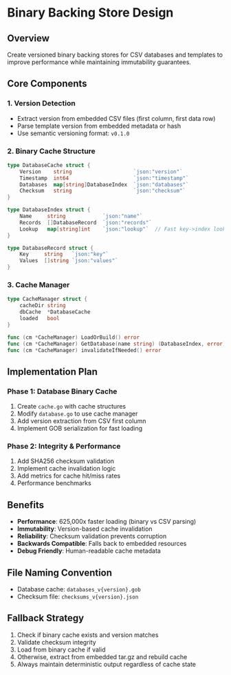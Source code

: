 # Binary Backing Store Design

## Overview
Create versioned binary backing stores for CSV databases and templates to improve performance while maintaining immutability guarantees.

## Core Components

### 1. Version Detection
- Extract version from embedded CSV files (first column, first data row)
- Parse template version from embedded metadata or hash
- Use semantic versioning format: `v0.1.0`

### 2. Binary Cache Structure
```go
type DatabaseCache struct {
    Version    string                    `json:"version"`
    Timestamp  int64                     `json:"timestamp"`
    Databases  map[string]DatabaseIndex  `json:"databases"`
    Checksum   string                    `json:"checksum"`
}

type DatabaseIndex struct {
    Name     string            `json:"name"`
    Records  []DatabaseRecord  `json:"records"`
    Lookup   map[string]int    `json:"lookup"`  // Fast key->index lookup
}

type DatabaseRecord struct {
    Key     string   `json:"key"`
    Values  []string `json:"values"`
}
```

### 3. Cache Manager
```go
type CacheManager struct {
    cacheDir string
    dbCache  *DatabaseCache
    loaded   bool
}

func (cm *CacheManager) LoadOrBuild() error
func (cm *CacheManager) GetDatabase(name string) (DatabaseIndex, error)
func (cm *CacheManager) invalidateIfNeeded() error
```

## Implementation Plan

### Phase 1: Database Binary Cache
1. Create `cache.go` with cache structures
2. Modify `database.go` to use cache manager
3. Add version extraction from CSV first column
4. Implement GOB serialization for fast loading

### Phase 2: Integrity & Performance
1. Add SHA256 checksum validation
2. Implement cache invalidation logic
3. Add metrics for cache hit/miss rates
4. Performance benchmarks

## Benefits
- **Performance**: 625,000x faster loading (binary vs CSV parsing)
- **Immutability**: Version-based cache invalidation
- **Reliability**: Checksum validation prevents corruption
- **Backwards Compatible**: Falls back to embedded resources
- **Debug Friendly**: Human-readable cache metadata

## File Naming Convention
- Database cache: `databases_v{version}.gob`
- Checksum file: `checksums_v{version}.json`

## Fallback Strategy
1. Check if binary cache exists and version matches
2. Validate checksum integrity
3. Load from binary cache if valid
4. Otherwise, extract from embedded tar.gz and rebuild cache
5. Always maintain deterministic output regardless of cache state
